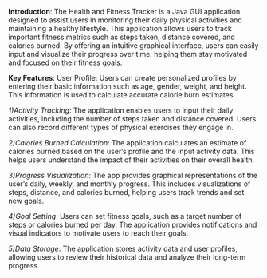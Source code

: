 **Introduction**:
The Health and Fitness Tracker is a Java GUI application designed to assist users in monitoring their daily physical activities and maintaining a healthy lifestyle. This application allows users to track important fitness metrics such as steps taken, distance covered, and calories burned. By offering an intuitive graphical interface, users can easily input and visualize their progress over time, helping them stay motivated and focused on their fitness goals.

**Key Features**:
User Profile: Users can create personalized profiles by entering their basic information such as age, gender, weight, and height. This information is used to calculate accurate calorie burn estimates.

*1)Activity Tracking*: The application enables users to input their daily activities, including the number of steps taken and distance covered. Users can also record different types of physical exercises they engage in.

*2)Calories Burned Calculation*: The application calculates an estimate of calories burned based on the user’s profile and the input activity data. This helps users understand the impact of their activities on their overall health.

*3)Progress Visualization*: The app provides graphical representations of the user’s daily, weekly, and monthly progress. This includes visualizations of steps, distance, and calories burned, helping users track trends and set new goals.

*4)Goal Setting*: Users can set fitness goals, such as a target number of steps or calories burned per day. The application provides notifications and visual indicators to motivate users to reach their goals.

*5)Data Storage*: The application stores activity data and user profiles, allowing users to review their historical data and analyze their long-term progress.
